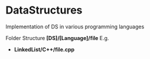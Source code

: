 # DataStructures
Implementation of DS in various programming languages

Folder Structure **[DS]/[Language]/file**
E.g.
* **LinkedList/C++/file.cpp**
